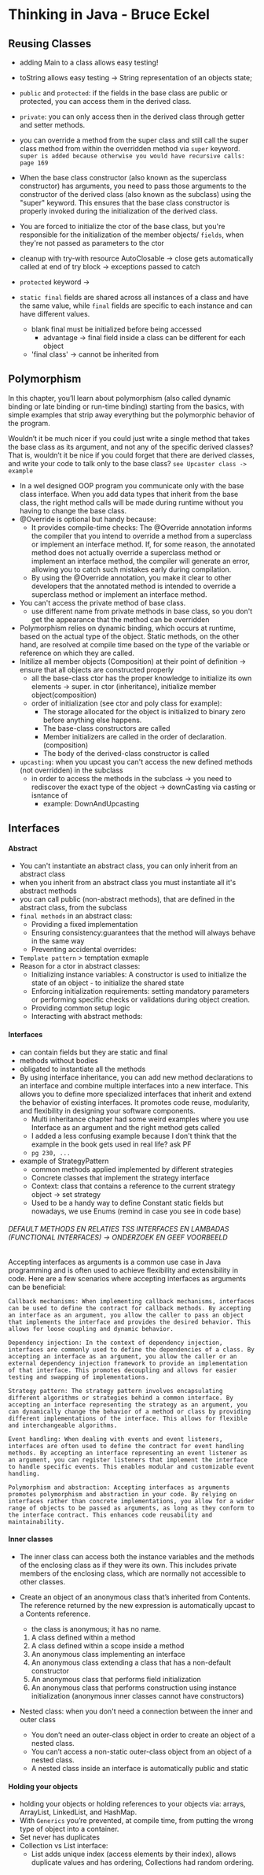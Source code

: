 # Thinking in Java - Bruce Eckel


## Reusing Classes

- adding Main to a class allows easy testing!
- toString allows easy testing -> String representation of an objects state;

- `public` and `protected`: if the fields in the base class are public or protected, you can access them in the derived
  class.
- `private`: you can only access then in the derived class through getter and setter methods.

- you can override a method from the super class and still call the super class method from within the overridden
  method via `super` keyword.
  `super is added because otherwise you would have recursive calls: page 169`
- When the base class constructor (also known as the superclass constructor) has arguments, you need to pass those
  arguments to the constructor of the derived class (also known as the subclass) using the "super" keyword. This ensures
  that the base class constructor is properly invoked during the initialization of the derived class.
- You are forced to initialize the ctor of the base class, but you're responsible for the initialization of the member
  objects/ `fields`, when they're not passed as parameters to the ctor
- cleanup with try-with resource AutoClosable -> close gets automatically called at end of try block -> exceptions
  passed to catch
- `protected` keyword ->
- `static final` fields are shared across all instances of a class and have the same value, while `final` fields are
  specific to each instance and can have different values.
    - blank final must be initialized before being accessed
        - advantage -> final field inside a class can be different for each object
    - 'final class' -> cannot be inherited from

## Polymorphism

In this chapter, you’ll learn about polymorphism (also called dynamic binding or late
binding or run-time binding) starting from the basics, with simple examples that strip away
everything but the polymorphic behavior of the program.

Wouldn’t it be much nicer if you could just write a single method that takes the base class as
its argument, and not any of the specific derived classes? That is, wouldn’t it be nice if you
could forget that there are derived classes, and write your code to talk only to the base class?
`see Upcaster class -> example `

- In a wel designed OOP program you communicate only with the base class interface. When you add data types that inherit
  from the base class, the right method calls will be made during runtime without you having to change the base class.
- @Override is optional but handy because:
    - It provides compile-time checks: The @Override annotation informs the compiler that you intend to override a
      method from a superclass or implement an interface method. If, for some reason, the annotated method does not
      actually override a superclass method or implement an interface method, the compiler will generate an error,
      allowing you to catch such mistakes early during compilation.
    - By using the @Override annotation, you make it clear to other developers that the annotated method is intended to
      override a superclass method or implement an interface method.
- You can't access the private method of base class.
    - use different name from private methods in base class, so you don't get the appearance that the method can be
      overridden
- Polymorphism relies on dynamic binding, which occurs at runtime, based on the actual type of the object. Static
  methods, on the other hand, are resolved at compile time based on the type of the variable or reference on which they
  are called.
- Initilize all member objects (Composition) at their point of definition -> ensure that all objects are constructed
  properly
    - all the base-class ctor has the proper knowledge to initialize its own elements -> super. in ctor (inheritance),
      initialize member object(composition)
    - order of initialization (see ctor and poly class for example):
        - The storage allocated for the object is initialized to binary zero before anything else
          happens.
        - The base-class constructors are called
        - Member initializers are called in the order of declaration. (composition)
        - The body of the derived-class constructor is called
- `upcasting`: when you upcast you can't access the new defined methods (not overridden) in the subclass
    - in order to access the methods in the subclass -> you need to rediscover the exact type of the object ->
      downCasting via casting or isntance of
        - example: DownAndUpcasting

## Interfaces

#### Abstract

- You can't instantiate an abstract class, you can only inherit from an abstract class
- when you inherit from an abstract class you must instantiate all it's abstract methods
- you can call public (non-abstract methods), that are defined in the abstract class, from the subclass
- `final methods` in an abstract class:
    - Providing a fixed implementation
    - Ensuring consistency:guarantees that the method will always behave in the same way
    - Preventing accidental overrides:
- `Template pattern` > temptation exmaple
- Reason for a ctor in abstract classes:
    - Initializing instance variables: A constructor is used to initialize the state of an object - to initialize the
      shared state
    - Enforcing initialization requirements: setting mandatory parameters or performing specific checks or validations
      during object creation.
    - Providing common setup logic
    - Interacting with abstract methods:

#### Interfaces

- can contain fields but they are static and final
- methods without bodies
- obligated to instantiate all the methods
- By using interface inheritance, you can add new method declarations to an interface and combine multiple interfaces
  into a new interface. This allows you to define more specialized interfaces that inherit and extend the behavior of
  existing interfaces. It promotes code reuse, modularity, and flexibility in designing your software components.
    - Multi inheritance chapter had some weird examples where you use Interface as an argument and the right method gets
      called
    - I added a less confusing example because I don't think that the example in the book gets used in real life? ask PF
    - `pg 230, ...`
- example of StrategyPattern
    - common methods applied implemented by different strategies
    - Concrete classes that implement the strategy interface
    - Context: class that contains a reference to the current strategy object -> set strategy
    - Used to be a handy way to define Constant static fields but nowadays, we use Enums (remind in case you see in code
      base)

###### DEFAULT METHODS EN RELATIES TSS INTERFACES EN LAMBADAS (FUNCTIONAL INTERFACES) -> ONDERZOEK EN GEEF VOORBEELD

Accepting interfaces as arguments is a common use case in Java programming and is often used to achieve flexibility and
extensibility in code. Here are a few scenarios where accepting interfaces as arguments can be beneficial:

    Callback mechanisms: When implementing callback mechanisms, interfaces can be used to define the contract for callback methods. By accepting an interface as an argument, you allow the caller to pass an object that implements the interface and provides the desired behavior. This allows for loose coupling and dynamic behavior.

    Dependency injection: In the context of dependency injection, interfaces are commonly used to define the dependencies of a class. By accepting an interface as an argument, you allow the caller or an external dependency injection framework to provide an implementation of that interface. This promotes decoupling and allows for easier testing and swapping of implementations.

    Strategy pattern: The strategy pattern involves encapsulating different algorithms or strategies behind a common interface. By accepting an interface representing the strategy as an argument, you can dynamically change the behavior of a method or class by providing different implementations of the interface. This allows for flexible and interchangeable algorithms.

    Event handling: When dealing with events and event listeners, interfaces are often used to define the contract for event handling methods. By accepting an interface representing an event listener as an argument, you can register listeners that implement the interface to handle specific events. This enables modular and customizable event handling.
 
    Polymorphism and abstraction: Accepting interfaces as arguments promotes polymorphism and abstraction in your code. By relying on interfaces rather than concrete implementations, you allow for a wider range of objects to be passed as arguments, as long as they conform to the interface contract. This enhances code reusability and maintainability.

#### Inner classes

- The inner class can access both the instance variables and the methods of the enclosing class as if they were its own.
  This includes private members of the enclosing class, which are normally not accessible to other classes.
- Create an object of an anonymous class that’s inherited
  from Contents. The reference returned by the new expression is automatically upcast to a
  Contents reference.
    - the class is anonymous; it has no name.

    1. A class defined within a method
    2. A class defined within a scope inside a method
    3. An anonymous class implementing an interface
    4. An anonymous class extending a class that has a non-default constructor
    5. An anonymous class that performs field initialization
    6. An anonymous class that performs construction using instance initialization
       (anonymous inner classes cannot have constructors)
- Nested class: when you don't need a connection between the inner and outer class
  - You don’t need an outer-class object in order to create an object of a nested class.
  - You can’t access a non-static outer-class object from an object of a nested class.
  - A nested class inside an interface is automatically public and static

#### Holding your objects

- holding your objects or holding references to your objects via:  arrays, ArrayList, LinkedList, and HashMap.
- With `Generics` you’re prevented, at compile time, from putting the
  wrong type of object into a container.
- Set never has duplicates
- Collection vs List interface:
  - List adds unique index (access elements by their index), allows duplicate values and has ordering, Collections had random ordering.
